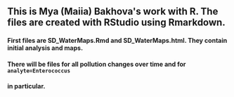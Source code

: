 ## This is Mya (Maiia) Bakhova's work with R. The files are created with RStudio using Rmarkdown.
#### First files are SD_WaterMaps.Rmd and SD_WaterMaps.html. They contain initial analysis and maps. 
#### There will be files for all pollution changes over time and for `analyte=Enterococcus`
#### in particular.
